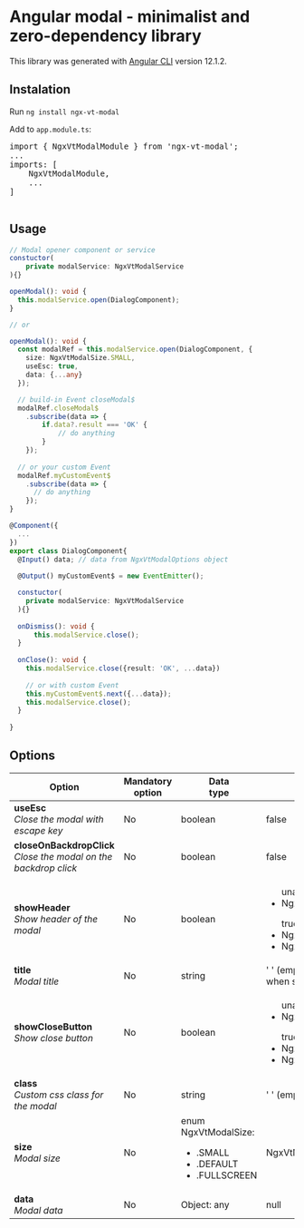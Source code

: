 # Angular modal - minimalist and zero-dependency library

This library was generated with [Angular CLI](https://github.com/angular/angular-cli) version 12.1.2.

## Instalation

Run `ng install ngx-vt-modal`

Add to `app.module.ts`:
<pre>
import { NgxVtModalModule } from 'ngx-vt-modal';
...
imports: [
    NgxVtModalModule,
    ...
]

</pre>

## Usage

```typescript
// Modal opener component or service
constuctor(
    private modalService: NgxVtModalService
){}

openModal(): void {
  this.modalService.open(DialogComponent);
}

// or

openModal(): void {
  const modalRef = this.modalService.open(DialogComponent, {
    size: NgxVtModalSize.SMALL,
    useEsc: true,
    data: {...any}
  });

  // build-in Event closeModal$
  modalRef.closeModal$
    .subscribe(data => {
        if.data?.result === 'OK' {
            // do anything
        }
    });
  
  // or your custom Event
  modalRef.myCustomEvent$
    .subscribe(data => {
      // do anything
    });
}
```
```typescript
@Component({
  ...
})
export class DialogComponent{
  @Input() data; // data from NgxVtModalOptions object
  
  @Output() myCustomEvent$ = new EventEmitter();

  constuctor(
    private modalService: NgxVtModalService
  ){}
  
  onDismiss(): void {
      this.modalService.close();
  }
  
  onClose(): void {
    this.modalService.close({result: 'OK', ...data}) 
    
    // or with custom Event
    this.myCustomEvent$.next({...data});
    this.modalService.close();
  }
  
}
```

## Options

<table>
<thead>
<th>Option</th>
<th>Mandatory<br> option</th>
<th>Data<br> type</th>
<th>Default<br> value</th>
</thead>
<tbody>
<tr>
<td>
<b>useEsc</b><br>
<i>Close the modal with escape key</i>
</td>
<td>No</td>
<td>boolean</td>
<td>false</td>
</tr>

<tr>
<td>
<b>closeOnBackdropClick</b>
<br>
<i>Close the modal on the backdrop click</i>
</td>
<td>No</td>
<td>boolean</td>
<td>false</td>
</tr>

<tr>
<td>
<b>showHeader</b>
<br>
<i>Show header of the modal</i>
</td>
<td>No</td>
<td>boolean</td>
<td>
<ul>
unavailable:
<li>NgxVtModalSize.SMALL
</ul>
<ul>
true:
<li>NgxVtModalSize.DEFAULT
<li>NgxVtModalSize.FULLSCREEN
</ul>
</td>
</tr>

<tr>
<td>
<b>title</b><br>
<i>Modal title</i>
</td>
<td>No</td>
<td>string</td>
<td>' ' (empty string),<br> when showHeader is true</td>
</tr>

<tr>
<td>
<b>showCloseButton</b><br>
<i>Show close button</i>
</td>
<td>No</td>
<td>boolean</td>
<td>
<ul>
unavailable:
<li>NgxVtModalSize.SMALL
</ul>
<ul>
true:
<li>NgxVtModalSize.DEFAULT
<li>NgxVtModalSize.FULLSCREEN
</ul>
</td>
</tr>

<tr>
<td>
<b>class</b><br>
<i>Custom css class for the modal</i>
</td>
<td>No</td>
<td>string</td>
<td>' ' (empty string)</td>
</tr>

<tr>
<td>
<b>size</b><br>
<i>Modal size</i>
</td>
<td>No</td>
<td>
enum NgxVtModalSize:
<ul>
<li> .SMALL
<li> .DEFAULT
<li> .FULLSCREEN
</ul>
</td>
<td>
NgxVtModalSize.DEFAULT
</td>
</tr>

<tr>
<td>
<b>data</b><br>
<i>Modal data</i>
</td>
<td>No</td>
<td>Object: any</td>
<td>null</td>
</tr>
</tbody>
</table>
